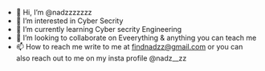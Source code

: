 - 👋 Hi, I’m @nadzzzzzzz
- 👀 I’m interested in Cyber Secrity
- 🌱 I’m currently learning Cyber secrity Engineering
- 💞️ I’m looking to collaborate on Eveerything & anything you can teach me
- 📫 How to reach me write to me at findnadzz@gmail.com or you can also reach out to me on my insta profile @nadz__zz

<!---
nadzzzzzzz/nadzzzzzzz is a ✨ special ✨ repository because its `README.md` (this file) appears on your GitHub profile.
You can click the Preview link to take a look at your changes.
--->
